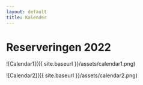 ```yaml
---
layout: default
title: Kalender
---
```

# Reserveringen 2022
![Calendar1]({{ site.baseurl }}/assets/calendar1.png)
  
    
![Calendar2]({{ site.baseurl }}/assets/calendar2.png)
